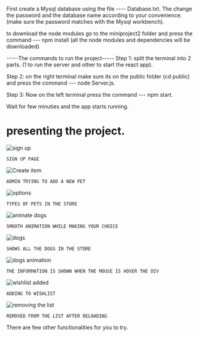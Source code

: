 First create a Mysql database using the file ---- Database.txt.
The change the password and the database name according to your convenience. (make sure the password matches with the Mysql workbench).


to download the node modules go to the miniproject2 folder and press the command --- npm install (all the node modules and dependencies will be downloaded)

-----The commands to run the project-----
Step 1: split the terminal into 2 parts. (1 to run the server and other to start the react app).

Step 2: on the right terminal make sure its on the public folder (cd public) and press the command --- node Server.js.

Step 3: Now on the left terminal press the command --- npm start.

Wait for few minuties and the app starts running.


# presenting the project.

![sign up](https://github.com/user-attachments/assets/eb652979-df67-4ba5-bcbb-7b19e9109acd)

    SIGN UP PAGE

![Create item](https://github.com/user-attachments/assets/aea840c9-e11b-423f-a8a5-09e9e7cae670)

    ADMIN TRYING TO ADD A NEW PET  
    
![options](https://github.com/user-attachments/assets/fd0d2782-e28b-461e-b53a-cd75e5c80f1a)

    TYPES OF PETS IN THE STORE
    
![animate dogs](https://github.com/user-attachments/assets/bc3f1d3b-308b-4211-98ed-0ec025ae93bf)

    SMOOTH ANIMATION WHILE MAKING YOUR CHOICE

![dogs](https://github.com/user-attachments/assets/83727247-6a43-472a-a5ec-074b499065e2)

    SHOWS ALL THE DOGS IN THE STORE

![dogs animation](https://github.com/user-attachments/assets/805e5d37-c4a8-4bf6-9cfe-728177f4a669)

    THE INFORMATION IS SHOWN WHEN THE MOUSE IS HOVER THE DIV

![wishlist added](https://github.com/user-attachments/assets/0f0386e9-ddd9-4c76-9704-07413c16eb3a)

    ADDING TO WISHLIST
    
![removing the list](https://github.com/user-attachments/assets/274231e6-4946-41e7-bb98-b9ceb1e90700)

    REMOVED FROM THE LIST AFTER RELOADING 



There are few other functionalities for you to try.
